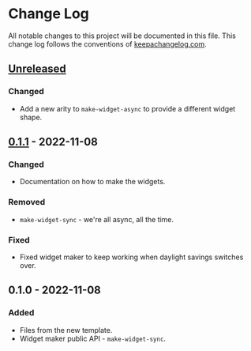 # Change Log
All notable changes to this project will be documented in this file. This change log follows the conventions of [keepachangelog.com](http://keepachangelog.com/).

## [Unreleased]
### Changed
- Add a new arity to `make-widget-async` to provide a different widget shape.

## [0.1.1] - 2022-11-08
### Changed
- Documentation on how to make the widgets.

### Removed
- `make-widget-sync` - we're all async, all the time.

### Fixed
- Fixed widget maker to keep working when daylight savings switches over.

## 0.1.0 - 2022-11-08
### Added
- Files from the new template.
- Widget maker public API - `make-widget-sync`.

[Unreleased]: https://github.com/party.donut/single-page-app/compare/0.1.1...HEAD
[0.1.1]: https://github.com/party.donut/single-page-app/compare/0.1.0...0.1.1

